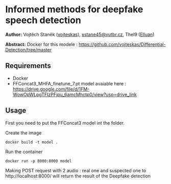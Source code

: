# Informed methods for deepfake speech detection

**Author:**
 Vojtěch Staněk ([vojteskas](https://github.com/vojteskas)), xstane45@vutbr.cz, 
 Thel9 ([Elluan](https://github.com/Elluan))

**Abstract:**
Docker for this modele : https://github.com/vojteskas/Differential-Detection/tree/master


## Requirements

 - Docker
 - FFConcat3_MHFA_finetune_7.pt model avaiable here :  https://drive.google.com/file/d/1FM-WowOpWLpgTFIzPFjpu_6amcMhctp0/view?usp=drive_link

## Usage

First you need to put the FFConcat3 model int the folder.

Create the image 
```
docker build -t model .
```

Run the container 
```
docker run -p 8000:8000 model
```

Making POST request with 2 audio : real one and suspected one to http://localhost:8000/ will return the result of the Deepfake detection 


